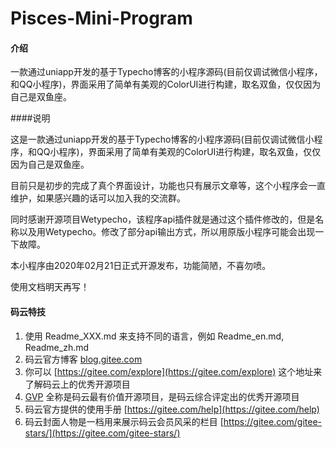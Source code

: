 # Pisces-Mini-Program

#### 介绍
一款通过uniapp开发的基于Typecho博客的小程序源码(目前仅调试微信小程序，和QQ小程序)，界面采用了简单有美观的ColorUI进行构建，取名双鱼，仅仅因为自己是双鱼座。

####说明

这是一款通过uniapp开发的基于Typecho博客的小程序源码(目前仅调试微信小程序，和QQ小程序)，界面采用了简单有美观的ColorUI进行构建，取名双鱼，仅仅因为自己是双鱼座。

目前只是初步的完成了真个界面设计，功能也只有展示文章等，这个小程序会一直维护，如果感兴趣的话可以加入我的交流群。

同时感谢开源项目Wetypecho，该程序api插件就是通过这个插件修改的，但是名称以及用Wetypecho。修改了部分api输出方式，所以用原版小程序可能会出现一下故障。

本小程序由2020年02月21日正式开源发布，功能简陋，不喜勿喷。

使用文档明天再写！




#### 码云特技

1.  使用 Readme\_XXX.md 来支持不同的语言，例如 Readme\_en.md, Readme\_zh.md
2.  码云官方博客 [blog.gitee.com](https://blog.gitee.com)
3.  你可以 [https://gitee.com/explore](https://gitee.com/explore) 这个地址来了解码云上的优秀开源项目
4.  [GVP](https://gitee.com/gvp) 全称是码云最有价值开源项目，是码云综合评定出的优秀开源项目
5.  码云官方提供的使用手册 [https://gitee.com/help](https://gitee.com/help)
6.  码云封面人物是一档用来展示码云会员风采的栏目 [https://gitee.com/gitee-stars/](https://gitee.com/gitee-stars/)
